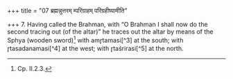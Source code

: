 +++
title = "07 ब्रह्मन्नुत्तरम् म्परिग्राहम् परिग्रहीष्यामीति"

+++
7. Having called the Brahman, with “O Brahman I shall now do the second tracing out (of the altar)” he traces out the altar by means of the Sphya (wooden sword)[^2] with amr̥tamasi[^3] at the south; with r̥tasadanamasi[^4] at the west; with r̥taśrirasi[^5] at the north.  

[^1]: For the first tracing cp. II.2.3. For Brahman's role here see III. 19.3.  

[^2]: Cp. II.2.3.  

[^3-5]: TS 1.1.9.u.  
